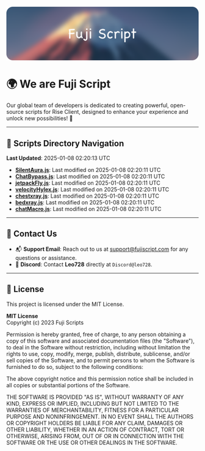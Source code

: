 ![Banner](.github/b.webp)

# 🌍 **We are Fuji Script**

Our global team of developers is dedicated to creating powerful, open-source scripts for Rise Client, designed to enhance your experience and unlock new possibilities! 🌟

---
<!-- SCRIPTS_NAVIGATION_START -->
## 📂 **Scripts Directory Navigation**

**Last Updated**: 2025-01-08 02:20:13 UTC

- **[SilentAura.js](scripts/SilentAura.js)**: Last modified on 2025-01-08 02:20:11 UTC
- **[ChatBypass.js](scripts/ChatBypass.js)**: Last modified on 2025-01-08 02:20:11 UTC
- **[jetpackFly.js](scripts/jetpackFly.js)**: Last modified on 2025-01-08 02:20:11 UTC
- **[velocityHylex.js](scripts/velocityHylex.js)**: Last modified on 2025-01-08 02:20:11 UTC
- **[chestxray.js](scripts/chestxray.js)**: Last modified on 2025-01-08 02:20:11 UTC
- **[bedxray.js](scripts/bedxray.js)**: Last modified on 2025-01-08 02:20:11 UTC
- **[chatMacro.js](scripts/chatMacro.js)**: Last modified on 2025-01-08 02:20:11 UTC

<!-- SCRIPTS_NAVIGATION_END -->

---

## 💬 **Contact Us**  
- 📬 **Support Email**: Reach out to us at [support@fujiscript.com](mailto:support@fujiscript.com) for any questions or assistance.  
- 💬 **Discord**: Contact **Leo728** directly at `Discord@leo728`.

---

## 📜 **License**

This project is licensed under the MIT License.  

**MIT License**  
Copyright (c) 2023 Fuji Scripts  

Permission is hereby granted, free of charge, to any person obtaining a copy of this software and associated documentation files (the "Software"), to deal in the Software without restriction, including without limitation the rights to use, copy, modify, merge, publish, distribute, sublicense, and/or sell copies of the Software, and to permit persons to whom the Software is furnished to do so, subject to the following conditions:  

The above copyright notice and this permission notice shall be included in all copies or substantial portions of the Software.  

THE SOFTWARE IS PROVIDED "AS IS", WITHOUT WARRANTY OF ANY KIND, EXPRESS OR IMPLIED, INCLUDING BUT NOT LIMITED TO THE WARRANTIES OF MERCHANTABILITY, FITNESS FOR A PARTICULAR PURPOSE AND NONINFRINGEMENT. IN NO EVENT SHALL THE AUTHORS OR COPYRIGHT HOLDERS BE LIABLE FOR ANY CLAIM, DAMAGES OR OTHER LIABILITY, WHETHER IN AN ACTION OF CONTRACT, TORT OR OTHERWISE, ARISING FROM, OUT OF OR IN CONNECTION WITH THE SOFTWARE OR THE USE OR OTHER DEALINGS IN THE SOFTWARE.  
